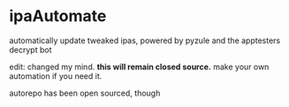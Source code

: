 # ipaAutomate
automatically update tweaked ipas, powered by pyzule and the apptesters decrypt bot

edit: changed my mind. **this will remain closed source.** make your own automation if you need it.

autorepo has been open sourced, though
